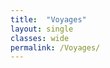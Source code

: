 ```yaml
---
title:  "Voyages"
layout: single
classes: wide
permalink: /Voyages/
---
```


<link rel="stylesheet" href="https://unpkg.com/leaflet@1.4.0/dist/leaflet.css"
  integrity="sha512-puBpdR0798OZvTTbP4A8Ix/l+A4dHDD0DGqYW6RQ+9jxkRFclaxxQb/SJAWZfWAkuyeQUytO7+7N4QKrDh+drA=="
  crossorigin=""/>

  <!-- Make sure you put this AFTER Leaflet's CSS -->
  <script src="https://unpkg.com/leaflet@1.4.0/dist/leaflet.js"
    integrity="sha512-QVftwZFqvtRNi0ZyCtsznlKSWOStnDORoefr1enyq5mVL4tmKB3S/EnC3rRJcxCPavG10IcrVGSmPh6Qw5lwrg=="
    crossorigin=""></script>


 <div id="mapid" style="height: 800px; "></div>
 <script>
        //var CountryJson = assets/files/ne_50m_admin_0_countries.geojson;

 	var mymap = L.map('mapid').setView([51.505, -0.09], 2);
 	//var mymap = L.map('mapid').fitWorld();
 	L.tileLayer('https://api.tiles.mapbox.com/v4/{id}/{z}/{x}/{y}.png?access_token=pk.eyJ1IjoibWFwYm94IiwiYSI6ImNpejY4NXVycTA2emYycXBndHRqcmZ3N3gifQ.rJcFIG214AriISLbB6B5aw', {
 		maxZoom: 18,
                minZoom: 2,
 		attribution: 'Map data &copy; <a href="https://www.openstreetmap.org/">OpenStreetMap</a> contributors, ' +
 			'<a href="https://creativecommons.org/licenses/by-sa/2.0/">CC-BY-SA</a>, ' +
 			'Imagery © <a href="https://www.mapbox.com/">Mapbox</a>',
 		id: 'mapbox.streets'
 	}).addTo(mymap);

        // Add GeoJson Layer

         //Callback for mouse out of the country border. Will take care of the ui aspects, and will call
         //other callbacks after done.
         //\@param e the event

        function onCountryMouseOut(e){
        	C.geoJson.resetStyle(e.target);
        //	$("#countryHighlighted").text("No selection");

        	var countryName = e.target.feature.properties.name;
        	var countryCode = e.target.feature.properties.iso_a2;
        //callback when mouse exits a country polygon goes here, for additional actions
        }

        //
         // Callback for when a country is clicked. Will take care of the ui aspects, and it will call
         // other callbacks when done
         // @param e
        function onCountryClick(e){
                //callback for clicking inside a polygon
        }

        var countries = ["Argentina", "Australia", "Austria", "Belgium", "Bulgaria",
        "Canada", "Switzerland", "China", "Germany", "Denmark", "Egypt",
        "Spain", "France", "United Kingdom", "Greece", "Hong Kong", "Indonesia", "Italy",
        "Jordan", "Cambodia", "Lebanon", "Morocco", "Mongolia", "Portugal", "Paraguay",
        "Singapore", "Sweden", "Syria", "Thailand", "Turkey", "United States", "Vatican",
         "Vietnam"];

         var C={};

         // Callback for when a country is highlighted. Will take care of the ui aspects, and it will call
         // other callbacks after done.
         // @param e
        function onCountryHighLight(e){
	var layer = e.target;

	layer.setStyle({
		weight: 2,
		color: '#666',
		dashArray: '',
		fillOpacity: 0.7
	});

	if (!L.Browser.ie && !L.Browser.opera) {
		layer.bringToFront();
	}

	//var countryName = e.target.feature.properties.name;
	//var countryCode = e.target.feature.properties.iso_a2;
        //callback when mouse enters a country polygon goes here, for additional actions
        }
        function onEachFeature(feature, layer){
                if (countries.indexOf(feature.properties.name) >= 0) {
                        layer.setStyle({
                		weight: 2,
                		//color: 'red',
                                fillColor: 'green',
                		dashArray: '',
                		fillOpacity: 0.7
                	});
        		layer.on({
        			click : onCountryClick,
        			mouseover : onCountryHighLight,
        			mouseout : onCountryMouseOut
        		});
                }
	}
        function style(feature) {
		return {
			fillColor: "#E3E3E3",
			weight: 1,
			opacity: 0.4,
			color: 'white',
			fillOpacity: 0.3
		};
	}
        let xhr = new XMLHttpRequest();
        xhr.open('GET', '/assets/files/ne_50m_admin_0_countries.geojson');
        xhr.setRequestHeader('Content-Type', 'application/json');
        xhr.responseType = 'json';
        xhr.onload = function() {
            console.log('Pouet'+xhr.status);

            if (xhr.status !== 200) return
            console.log(xhr.response)
            C.geoJson = L.geoJson(xhr.response, {
                    onEachFeature: onEachFeature,
                    style: style
                    }).addTo(mymap);
        };
        xhr.send();

        //L.geoJson(CountryJson, {
        //        onEachFeature: OnEachFeature,
        //        style: style
        //        }).addTo(mymap);


 </script>
